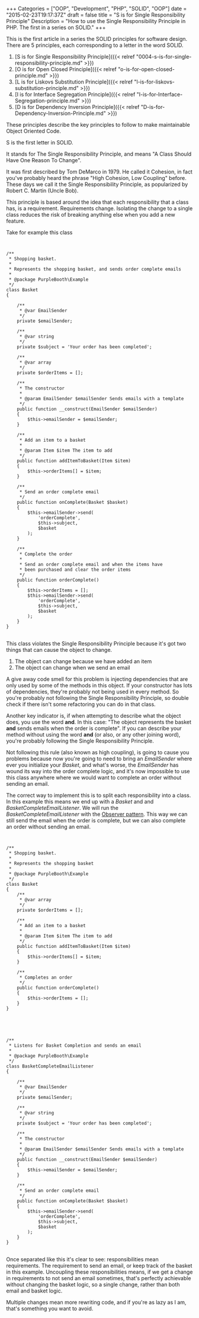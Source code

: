 +++
Categories = ["OOP", "Development", "PHP", "SOLID", "OOP"]
date = "2015-02-23T19:17:37Z"
draft = false
title = "S is for Single Responsibility Principle"
Description = "How to use the Single Responsibility Principle in PHP. The first in a series on SOLID."
+++

This is the first article in a series the SOLID principles for software design. There are 5 principles, each corresponding to a letter in the word SOLID.

1. [S is for Single Responsibility Principle]({{< relref "0004-s-is-for-single-responsibility-principle.md" >}})
2. [O is for Open Closed Principle]({{< relref "o-is-for-open-closed-principle.md" >}})
3. [L is for Liskovs Substitution Principle]({{< relref "l-is-for-liskovs-substitution-principle.md" >}})
4. [I is for Interface Segregation Principle]({{< relref "I-is-for-Interface-Segregation-principle.md" >}})
5. [D is for Dependency Inversion Principle]({{< relref "D-is-for-Dependency-Inversion-Principle.md" >}})

These principles describe the key principles to follow to make maintainable Object Oriented Code.

S is the first letter in SOLID.

It stands for The Single Responsibility Principle, and means "A Class Should Have One Reason To Change".

It was first described by Tom DeMarco in 1979. He called it Cohesion, in fact you've probably heard the phrase "High Cohesion, Low Coupling" before. These days we call it the Single Responsibility Principle, as popularized by  Robert C. Martin (Uncle Bob).

This principle is based around the idea that each responsibility that a class has, is a requirement. Requirements change. Isolating the change to a single class reduces the risk of breaking anything else when you add a new feature.

Take for example this class

<pre class="code">
<code class="php">

/**
 * Shopping basket.
 *
 * Represents the shopping basket, and sends order complete emails
 *
 * @package PurpleBooth\Example
 */
class Basket
{

    /**
     * @var EmailSender
     */
    private $emailSender;

    /**
     * @var string
     */
    private $subject = 'Your order has been completed';

    /**
     * @var array
     */
    private $orderItems = [];

    /**
     * The constructor
     *
     * @param EmailSender $emailSender Sends emails with a template
     */
    public function __construct(EmailSender $emailSender)
    {
        $this->emailSender = $emailSender;
    }

    /**
     * Add an item to a basket
     *
     * @param Item $item The item to add
     */
    public function addItemToBasket(Item $item)
    {
        $this->orderItems[] = $item;
    }

    /**
     * Send an order complete email
     */
    public function onComplete(Basket $basket)
    {
        $this->emailSender->send(
            'orderComplete',
            $this->subject,
            $basket
        );
    }

    /**
     * Complete the order
     *
     * Send an order complete email and when the items have
     * been purchased and clear the order items
     */
    public function orderComplete()
    {
        $this->orderItems = [];
        $this->emailSender->send(
            'orderComplete',
            $this->subject,
            $basket
        );
    }
}
</code>
</pre>

This class violates the Single Responsibility Principle because it's got two things that can cause the object to change.

1. The object can change because we have added an item
2. The object can change when we send an email

A give away code smell for this problem is injecting dependencies that are only used by some of the methods in this object. If your constructor has lots of dependencies, they're probably not being used in every method. So you're probably not following the Single Responsibility Principle, so double check if there isn't some refactoring you can do in that class.

 Another key indicator is, if when attempting to describe what the object does, you use the word **and**. In this case: "The object represents the basket **and** sends emails when the order is complete". If you can describe your method without using the word **and** (or also, or any other joining word), you're probably following the Single Responsibility Principle.

Not following this rule (also known as high coupling), is going to cause you problems because now you're going to need to bring an *EmailSender* where ever you initialize your *Basket*, and what's worse, the *EmailSender* has wound its way into the order complete logic, and it's now impossible to use this class anywhere where we would want to complete an order without sending an email.

The correct way to implement this is to split each responsibility into a class. In this example this means we end up with a *Basket* and and *BasketCompleteEmailListener*. We will run the *BasketCompleteEmailListener* with the [Observer pattern](http://en.wikipedia.org/wiki/Observer_pattern). This way we can still send the email when the order is complete, but we can also complete an order without sending an email.

<pre class="code">
<code class="php">

/**
 * Shopping basket.
 *
 * Represents the shopping basket
 *
 * @package PurpleBooth\Example
 */
class Basket
{
    /**
     * @var array
     */
    private $orderItems = [];

    /**
     * Add an item to a basket
     *
     * @param Item $item The item to add
     */
    public function addItemToBasket(Item $item)
    {
        $this->orderItems[] = $item;
    }

    /**
     * Completes an order
     */
    public function orderComplete()
    {
        $this->orderItems = [];
    }
}

</code>
</pre>
<pre class="code">
<code class="php">

/**
 * Listens for Basket Completion and sends an email
 *
 * @package PurpleBooth\Example
 */
class BasketCompleteEmailListener
{

    /**
     * @var EmailSender
     */
    private $emailSender;

    /**
     * @var string
     */
    private $subject = 'Your order has been completed';

    /**
     * The constructor
     *
     * @param EmailSender $emailSender Sends emails with a template
     */
    public function __construct(EmailSender $emailSender)
    {
        $this->emailSender = $emailSender;
    }

    /**
     * Send an order complete email
     */
    public function onComplete(Basket $basket)
    {
        $this->emailSender->send(
            'orderComplete',
            $this->subject,
            $basket
        );
    }
}
</code>
</pre>

Once separated like this it's clear to see: responsibilities mean requirements. The requirement to send an email, or keep track of the basket in this example. Uncoupling these responsibilities means, if we get a change in requirements to not send an email sometimes, that's perfectly achievable without changing the basket logic, so a single change, rather than both email and basket logic.

Multiple changes mean more rewriting code, and if you're as lazy as I am, that's something you want to avoid.
